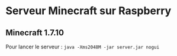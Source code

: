 # Serveur Minecraft sur Raspberry
## Minecraft 1.7.10

Pour lancer le serveur : `java -Xms2048M -jar server.jar nogui`